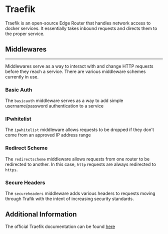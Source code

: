 # Traefik
Traefik is an open-source Edge Router that handles network access to docker services. It essentially takes inbound requests and directs them to the proper service.

## Middlewares
---
Middlewares serve as a way to interact with and change HTTP requests before they reach a service. There are various middleware schemes currently in use. 

### Basic Auth
The `basicauth` middleware serves as a way to add simple username/password authentication to a service

### IPwhitelist
The `ipwhitelist` middleware allows requests to be dropped if they don't come from an approved IP address range

### Redirect Scheme
The `redirectscheme` middleware allows requests from one router to be redirected to another. In this case, `http` requests are always redirected to `https`.  

### Secure Headers
The `secureheaders` middleware adds various headers to requests moving through Trafik with the intent of increasing security standards.

## Additional Information
The official Traefik documentation can be found [here](https://doc.traefik.io/traefik/)